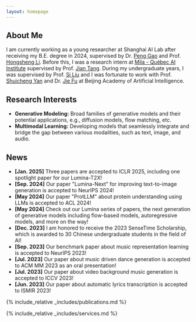 ```yaml
---
layout: homepage
---
```

## About Me

I am currently working as a young researcher at Shanghai AI Lab after receiving my B.E. degree in 2024, supervised by Dr. [Peng Gao](https://gaopengcuhk.github.io/) and Prof. [Hongsheng Li](https://www.ee.cuhk.edu.hk/~hsli/). Before this, I was a research intern at [Mila - Québec AI Institute](https://mila.quebec/) supervised by Prof. [Jian Tang](https://jian-tang.com/). During my undergraduate years, I was supervised by  Prof. [Si Liu](http://colalab.net/) and I was fortunate to work with Prof. [Shuicheng Yan](https://yanshuicheng.info/) and Dr. [Jie Fu](https://bigaidream.github.io/) at Beijing Academy of Artificial Intelligence. 
<!-- I was also a research intern at Alibaba Inc., where I worked on music generation with Dr. [Aixi Zhang](https://scholar.google.com.hk/citations?user=hNTP47EAAAAJ&hl=en). -->

## Research Interests

<!-- My interests spans multiple areas, including: -->

- **Generative Modeling:** Broad families of generative models and their potential applications, e.g., diffusion models, flow matching, etc.
- **Multimodal Learning:** Developing models that seamlessly integrate and bridge the gap between various modalities, such as text, image, and audio.
<!-- - **AI4Science:** Exploring ways to make deep learning algorithms more robust to common challenges in drug discovery, e.g., protein understanding, molecular generation, etc. -->

## News

- **[Jan. 2025]** Three papers are accepted to ICLR 2025, including one spotlight paper for our Lumina-T2X!
- **[Sep. 2024]** Our paper "Lumina-Next" for improving text-to-image generation is accepted to NeurIPS 2024!
- **[May 2024]** Our paper "ProtLLM" about protein understanding using LLMs is accepted to ACL 2024!
- **[May 2024]** Check out our Lumina series of papers, the next generation of generative models including flow-based models, autoregressive models, and more on the way!
- **[Dec. 2023]** I am honored to receive the 2023 SenseTime Scholarship, which is awarded to 30 Chinese undergraduate students in the field of AI!
- **[Sep. 2023]** Our benchmark paper about music representation learning is accepted to NeurIPS 2023!
- **[Jul. 2023]** Our paper about music driven dance generation is accepted to ACM MM 2023 as an oral presentation!
- **[Jul. 2023]** Our paper about video background music generation is accepted to ICCV 2023!
- **[Jun. 2023]** Our paper about automatic lyrics transcription is accepted to ISMIR 2023!

{% include_relative _includes/publications.md %}

{% include_relative _includes/services.md %}
